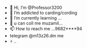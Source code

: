 - 👋 Hi, I’m @Professor3200
- 👀 I’m addicted to carding/cording
- 🌱 I’m currently learning ...
- 💞️ u can coll me muzamil...
- 📫 How to reach me ...9682****94
- telegram @m13z26.dm me
- ⚡ ..

<!---
Professor3200/Professor3200 is a ✨ special ✨ repository because its `README.md` (this file) appears on your GitHub profile.
You can click the Preview link to take a look at your changes.
--->
